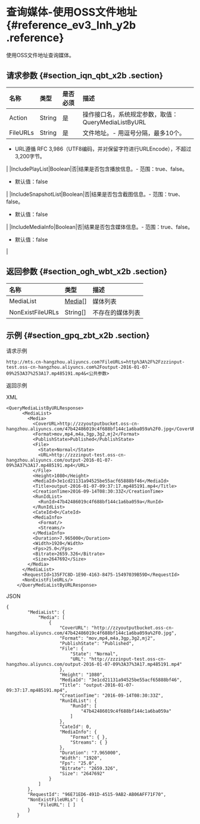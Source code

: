 # 查询媒体-使用OSS文件地址 {#reference_ev3_lnh_y2b .reference}

使用OSS文件地址查询媒体。

## 请求参数 {#section_iqn_qbt_x2b .section}

|名称|类型|是否必须|描述|
|:-|:-|:---|:-|
|Action|String|是|操作接口名，系统规定参数，取值：QueryMediaListByURL|
|FileURLs|String|是|文件地址。-   用逗号分隔，最多10个。
-   URL遵循 RFC 3,986（UTF8编码，并对保留字符进行URLEncode），不超过3,200字节。

|
|IncludePlayList|Boolean|否|结果是否包含播放信息。-   范围：true、false。
-   默认值：false

|
|IncludeSnapshotList|Boolean|否|结果是否包含截图信息。-   范围：true、false。
-   默认值：false

|
|IncludeMediaInfo|Boolean|否|结果是否包含媒体信息。-   范围：true、false。
-   默认值：false

|

## 返回参数 {#section_ogh_wbt_x2b .section}

|名称|类型|描述|
|:-|:-|:-|
|MediaList|[Media](intl.zh-CN/API参考/数据类型.md#)\[\]|媒体列表|
|NonExistFileURLs|String\[\]|不存在的媒体列表|

## 示例 {#section_gpq_zbt_x2b .section}

请求示例

```
http://mts.cn-hangzhou.aliyuncs.com?FileURLs=http%3A%2F%2Fzzzinput-test.oss-cn-hangzhou.aliyuncs.com%2Foutput-2016-01-07-09%253A37%253A17.mp485191.mp4&<公共参数>
```

返回示例

XML

```
<QueryMediaListByURLResponse>
      <MediaList>
        <Media>
          <CoverURL>http://zzyoutputbucket.oss-cn-hangzhou.aliyuncs.com/47b42486019c4f688bf144c1a6ba059a%2F0.jpg</CoverURL>
          <Format>mov,mp4,m4a,3gp,3g2,mj2</Format>
          <PublishState>Published</PublishState>
          <File>
            <State>Normal</State>
            <URL>http://zzzinput-test.oss-cn-hangzhou.aliyuncs.com/output-2016-01-07-09%3A37%3A17.mp485191.mp4</URL>
          </File>
          <Height>1080</Height>
          <MediaId>3e1cd21131a94525be55acf65888bf46</MediaId>
          <Title>output-2016-01-07-09:37:17.mp485191.mp4</Title>
          <CreationTime>2016-09-14T08:30:33Z</CreationTime>
          <RunIdList>
            <RunId>47b42486019c4f688bf144c1a6ba059a</RunId>
          </RunIdList>
          <CateId>0</CateId>
          <MediaInfo>
            <Format/>
            <Streams/>
          </MediaInfo>
          <Duration>7.965000</Duration>
          <Width>1920</Width>
          <Fps>25.0</Fps>
          <Bitrate>2659.326</Bitrate>
          <Size>2647692</Size>
        </Media>
      </MediaList>
      <RequestId>135F7C8D-1E90-4163-8475-15497039B59D</RequestId>
      <NonExistFileURLs/>
    </QueryMediaListByURLResponse>
```

JSON

```
{
        "MediaList": {
            "Media": [
                {
                    "CoverURL": "http://zzyoutputbucket.oss-cn-hangzhou.aliyuncs.com/47b42486019c4f688bf144c1a6ba059a%2F0.jpg", 
                    "Format": "mov,mp4,m4a,3gp,3g2,mj2", 
                    "PublishState": "Published", 
                    "File": {
                        "State": "Normal", 
                        "URL": "http://zzzinput-test.oss-cn-hangzhou.aliyuncs.com/output-2016-01-07-09%3A37%3A17.mp485191.mp4"
                    }, 
                    "Height": "1080", 
                    "MediaId": "3e1cd21131a94525be55acf65888bf46", 
                    "Title": "output-2016-01-07-09:37:17.mp485191.mp4", 
                    "CreationTime": "2016-09-14T08:30:33Z", 
                    "RunIdList": {
                        "RunId": [
                            "47b42486019c4f688bf144c1a6ba059a"
                        ]
                    }, 
                    "CateId": 0, 
                    "MediaInfo": {
                        "Format": { }, 
                        "Streams": { }
                    }, 
                    "Duration": "7.965000", 
                    "Width": "1920", 
                    "Fps": "25.0", 
                    "Bitrate": "2659.326", 
                    "Size": "2647692"
                }
            ]
        }, 
        "RequestId": "96E71ED6-491D-4515-9AB2-AB06AFF71F70", 
        "NonExistFileURLs": {
            "FileURL": [ ]
        }
    }
```

